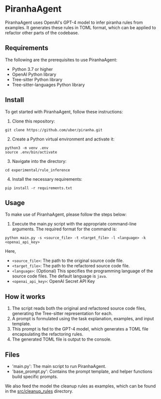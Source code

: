 # PiranhaAgent

PiranhaAgent uses OpenAI's GPT-4 model to infer piranha rules from examples. 
It generates these rules in TOML format, which can be applied to refactor other parts of the codebase.

## Requirements

The following are the prerequisites to use PiranhaAgent:

- Python 3.7 or higher
- OpenAI Python library
- Tree-sitter Python library
- Tree-sitter-languages Python library


## Install

To get started with PiranhaAgent, follow these instructions:

1. Clone this repository:
```
git clone https://github.com/uber/piranha.git
```

2. Create a Python virtual environment and activate it:

```
python3 -m venv .env
source .env/bin/activate
```

3. Navigate into the directory:
```
cd experimental/rule_inference
```
4. Install the necessary requirements:
```
pip install -r requirements.txt
```




## Usage

To make use of PiranhaAgent, please follow the steps below:

1. Execute the main.py script with the appropriate command-line arguments. The required format for the command is:

```
python main.py -s <source_file> -t <target_file> -l <language> -k <openai_api_key>
```

Here,

- `<source_file>`: The path to the original source code file.
- `<target_file>`: The path to the refactored source code file.
- `<language>`: (Optional) This specifies the programming language of the source code files. The default language is `java`.
- `<openai_api_key>`: OpenAI Secret API Key

## How it works

1. The script reads both the original and refactored source code files, generating the Tree-sitter representation for each.
2. A prompt is formulated using the task explanation, examples, and input template.
3. This prompt is fed to the GPT-4 model, which generates a TOML file encapsulating the refactoring rules.
4. The generated TOML file is output to the console.

## Files

- 'main.py': The main script to run PiranhaAgent.
- 'base_prompt.py': Contains the prompt template, and helper functions build specific prompts.

We also feed the model the cleanup rules as examples, which can be found in the [src/cleanup_rules](../../src/cleanup_rules) directory.
